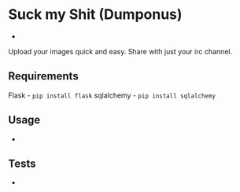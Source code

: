 # Suck my Shit (Dumponus)
-

Upload your images quick and easy. Share with just your irc channel.

Requirements
-

Flask - `pip install flask`
sqlalchemy - `pip install sqlalchemy`

## Usage
-

## Tests
-